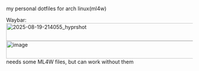 
my personal dotfiles for arch linux(ml4w)

Waybar:
<img width="1600" height="48" alt="2025-08-19-214055_hyprshot" src="https://github.com/user-attachments/assets/73d6a770-386e-40f6-9594-c71af0cfcb66" />
<img width="1600" height="48" alt="image" src="https://github.com/user-attachments/assets/cb8b29a3-3b79-4664-8bee-1979b40c3345" />
needs some ML4W files, but can work without them
